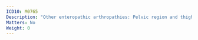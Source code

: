 ```yaml
---
ICD10: M0765
Description: "Other enteropathic arthropathies: Pelvic region and thigh"
Matters: No
Weight: 0
---
```

